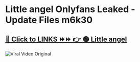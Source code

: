 
 # Little angel Onlyfans Leaked - Update Files m6k30

## <h2><a href="https://clipsfans.com/Little_angel&ref=git">🔗 Click to LINKS ⏩⏩ 👉 🟢 Little angel </a></h2>

<a href="https://clipsfans.com/Little_angel&ref=git" rel="nofollow" data-target="animated-image.originalLink"><img src="https://i.ibb.co.com/xMMVF88/686577567.gif" alt="Viral Video Original" style="max-width: 100%; display: inline-block;" data-target="animated-image.originalImage"></a>

